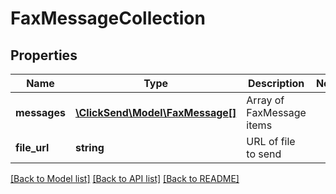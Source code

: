 # FaxMessageCollection

## Properties
Name | Type | Description | Notes
------------ | ------------- | ------------- | -------------
**messages** | [**\ClickSend\Model\FaxMessage[]**](FaxMessage.md) | Array of FaxMessage items | 
**file_url** | **string** | URL of file to send | 

[[Back to Model list]](../README.md#documentation-for-models) [[Back to API list]](../README.md#documentation-for-api-endpoints) [[Back to README]](../README.md)


